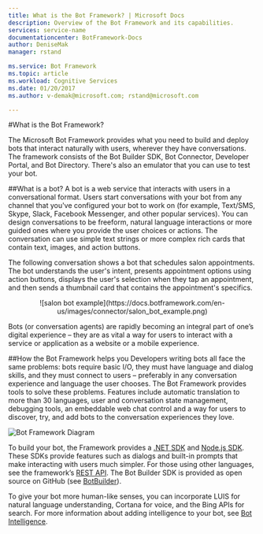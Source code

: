 ```yaml
---
title: What is the Bot Framework? | Microsoft Docs
description: Overview of the Bot Framework and its capabilities.
services: service-name
documentationcenter: BotFramework-Docs
author: DeniseMak
manager: rstand

ms.service: Bot Framework
ms.topic: article
ms.workload: Cognitive Services
ms.date: 01/20/2017
ms.author: v-demak@microsoft.com; rstand@microsoft.com

---
```

#What is the Bot Framework?

The Microsoft Bot Framework provides what you need to build and deploy bots that interact naturally with users, wherever they have conversations. The framework consists of the Bot Builder SDK, Bot Connector, Developer Portal, and Bot Directory. There's also an emulator that you can use to test your bot. 

##What is a bot?
A bot is a web service that interacts with users in a conversational format. Users start conversations with your bot from any channel that you've configured your bot to work on (for example, Text/SMS, Skype, Slack, Facebook Messenger, and other popular services). You can design conversations to be freeform, natural language interactions or more guided ones where you provide the user choices or actions. The conversation can use simple text strings or more complex rich cards that contain text, images, and action buttons.

The following conversation shows a bot that schedules salon appointments. The bot understands the user's intent, presents appointment options using action buttons, displays the user's selection when they tap an appointment, and then sends a thumbnail card that contains the appointment's specifics.

<div style="text-align:center" markdown="1">
![salon bot example](https://docs.botframework.com/en-us/images/connector/salon_bot_example.png)
</div>

Bots (or conversation agents) are rapidly becoming an integral part of one’s digital experience – they are as vital a way for users to interact with a service or application as a website or a mobile experience. 

##How the Bot Framework helps you
Developers writing bots all face the same problems: bots require basic I/O, they must have language and dialog skills, and they must connect to users – preferably in any conversation experience and language the user chooses. The Bot Framework provides tools to solve these problems. Features include automatic translation to more than 30 languages, user and conversation state management, debugging tools, an embeddable web chat control and a way for users to discover, try, and add bots to the conversation experiences they love.

![Bot Framework Diagram](http://docs.botframework.com/en-us/images/faq-overview/botframework_overview_july.png)

To build your bot, the Framework provides a [.NET SDK](/en-us/csharp/builder/sdkreference/) and [Node.js SDK](/en-us/node/builder/overview/). These SDKs provide features such as dialogs and built-in prompts that make interacting with users much simpler. For those using other languages, see the framework’s [REST API](/en-us/connector/overview/). The Bot Builder SDK is provided as open source on GitHub (see [BotBuilder](https://github.com/Microsoft/BotBuilder)).

To give your bot more human-like senses, you can incorporate LUIS for natural language understanding, Cortana for voice, and the Bing APIs for search. For more information about adding intelligence to your bot, see [Bot Intelligence](/en-us/bot-intelligence/getting-started/).
